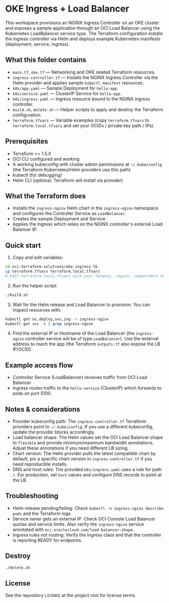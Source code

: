 # OKE Ingress + Load Balancer

This workspace provisions an NGINX Ingress Controller on an OKE cluster and exposes a sample application through an OCI Load Balancer using the Kubernetes LoadBalancer service type. The Terraform configuration installs the ingress controller via Helm and deploys example Kubernetes manifests (deployment, service, ingress).

## What this folder contains

- `main.tf`, `oke.tf` — Networking and OKE related Terraform resources.
- `ingress-controller.tf` — Installs the NGINX Ingress Controller via the Helm provider and applies sample `kubectl_manifest` resources.
- `k8s/app.yaml` — Sample Deployment for `hello-app`.
- `k8s/service.yaml` — ClusterIP Service for `hello-app`.
- `k8s/ingress.yaml` — Ingress resource bound to the NGINX ingress controller.
- `build.sh`, `delete.sh` — Helper scripts to apply and destroy the Terraform configuration.
- `terraform.tfvars` — Variable examples (copy `terraform.tfvars` to `terraform.local.tfvars` and set your OCIDs / private key path / IPs).

## Prerequisites

- Terraform >= 1.5.0
- OCI CLI configured and working
- A working kubeconfig with cluster admin permissions at `~/.kube/config` (the Terraform Kubernetes/Helm providers use this path)
- kubectl (for debugging)
- Helm CLI (optional, Terraform will install via provider)

## What the Terraform does

- Installs the `ingress-nginx` Helm chart in the `ingress-nginx` namespace and configures the Controller Service as `LoadBalancer`.
- Creates the sample Deployment and Service.
- Applies the Ingress which relies on the NGINX controller's external Load Balancer IP.

## Quick start

1. Copy and edit variables:

```bash
cd oci-terraform-solutions/oke-ingress-lb
cp terraform.tfvars terraform.local.tfvars
# Edit terraform.local.tfvars with your tenancy, region, compartment OCIDs and private_key_path
```

2. Run the helper script:

```bash
./build.sh
```

3. Wait for the Helm release and Load Balancer to provision. You can inspect resources with:

```bash
kubectl get ns,deploy,svc,ing -n ingress-nginx
kubectl get svc -A | grep ingress-nginx
```

4. Find the external IP or Hostname of the Load Balancer (the `ingress-nginx` controller service will be of type `LoadBalancer`). Use the external address to reach the app (the Terraform `outputs.tf` also expose the LB IP/OCID).

## Example access flow

- Controller Service (LoadBalancer) receives traffic from OCI Load Balancer.
- Ingress routes traffic to the `hello-service` (ClusterIP) which forwards to pods on port 5100.

## Notes & considerations

- Provider kubeconfig path: The `ingress-controller.tf` Terraform providers point to `~/.kube/config`. If you use a different kubeconfig, update the provider blocks accordingly.
- Load balancer shape: The Helm values set the OCI Load Balancer shape to `flexible` and provide minimum/maximum bandwidth annotations. Adjust these annotations if you need different LB sizing.
- Chart version: The Helm provider pulls the latest compatible chart by default; pin a specific chart version in `ingress-controller.tf` if you need reproducible installs.
- DNS and host rules: The provided `k8s/ingress.yaml` uses a rule for path `/`. For production, set `host` values and configure DNS records to point at the LB.

## Troubleshooting

- Helm release pending/failing: Check `kubectl -n ingress-nginx describe pods` and the Terraform logs.
- Service never gets an external IP: Check OCI Console Load Balancer quotas and service limits. Also verify the `ingress-nginx` service annotated with `oci.oraclecloud.com/load-balancer-shape`.
- Ingress rules not routing: Verify the Ingress class and that the controller is reporting READY for endpoints.

## Destroy

```bash
./delete.sh
```

## License

See the repository `LICENSE` at the project root for license terms.
